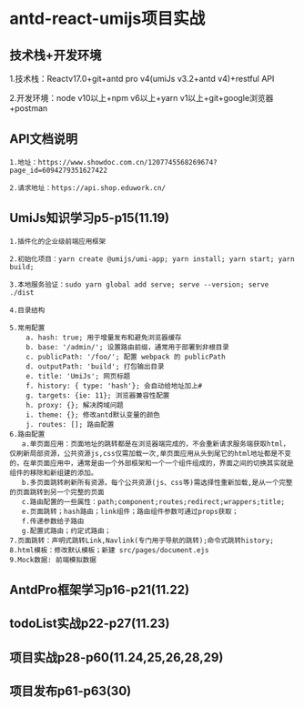 # antd-react-umijs项目实战
## 技术栈+开发环境
   1.技术栈：Reactv17.0+git+antd pro v4(umiJs v3.2+antd v4)+restful API

   2.开发环境：node v10以上+npm v6以上+yarn v1以上+git+google浏览器+postman
## API文档说明
    1.地址：https://www.showdoc.com.cn/1207745568269674?page_id=6094279351627422

    2.请求地址：https://api.shop.eduwork.cn/
## UmiJs知识学习p5-p15(11.19)
    1.插件化的企业级前端应用框架

    2.初始化项目：yarn create @umijs/umi-app; yarn install; yarn start; yarn build;

    3.本地服务验证：sudo yarn global add serve; serve --version; serve ./dist

    4.目录结构

    5.常用配置
        a. hash: true; 用于增量发布和避免浏览器缓存
        b. base: '/admin/'; 设置路由前缀，通常用于部署到非根目录
        c. publicPath: '/foo/'; 配置 webpack 的 publicPath
        d. outputPath: 'build'; 打包输出目录
        e. title: 'UmiJs'; 网页标题
        f. history: { type: 'hash'}; 会自动给地址加上#
        g. targets: {ie: 11}; 浏览器兼容性配置
        h. proxy: {}; 解决跨域问题
        i. theme: {}; 修改antd默认变量的颜色
        j. routes: []; 路由配置
    6.路由配置
       a.单页面应用：页面地址的跳转都是在浏览器端完成的，不会重新请求服务端获取html，仅刷新局部资源，公共资源js,css仅需加载一次,单页面应用从头到尾它的html地址都是不变的，在单页面应用中，通常是由一个外部框架和一个一个组件组成的，界面之间的切换其实就是组件的移除和新组建的添加。
       b.多页面跳转刷新所有资源，每个公共资源(js、css等)需选择性重新加载,是从一个完整的页面跳转到另一个完整的页面
       c.路由配置的一些属性：path;component;routes;redirect;wrappers;title;
       e.页面跳转；hash路由；link组件；路由组件参数可通过props获取；
       f.传递参数给子路由
       g.配置式路由；约定式路由；
    7.页面跳转：声明式跳转Link,Navlink(专门用于导航的跳转);命令式跳转history;
    8.html模板：修改默认模板；新建 src/pages/document.ejs
    9.Mock数据: 前端模拟数据
## AntdPro框架学习p16-p21(11.22)
## todoList实战p22-p27(11.23)
## 项目实战p28-p60(11.24,25,26,28,29)
## 项目发布p61-p63(30)